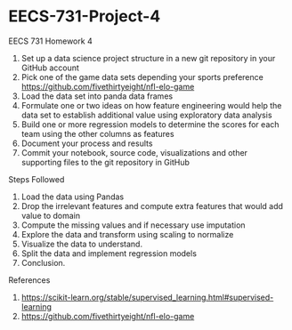 # EECS-731-Project-4
EECS 731 Homework 4

1. Set up a data science project structure in a new git repository in your GitHub account
2. Pick one of the game data sets depending your sports preference
   https://github.com/fivethirtyeight/nfl-elo-game
3. Load the data set into panda data frames
4. Formulate one or two ideas on how feature engineering would help the data set to establish additional value using exploratory data analysis
5. Build one or more regression models to determine the scores for each team using the other columns as features
6. Document your process and results
7. Commit your notebook, source code, visualizations and other supporting files to the git repository in GitHub

Steps Followed
1. Load the data using Pandas
2. Drop the irrelevant features and compute extra features that would add value to domain
3. Compute the missing values and if necessary use imputation
4. Explore the data and transform using scaling to normalize
5. Visualize the data to understand.
6. Split the data and implement regression models
7. Conclusion.

References
1. https://scikit-learn.org/stable/supervised_learning.html#supervised-learning
2. https://github.com/fivethirtyeight/nfl-elo-game
